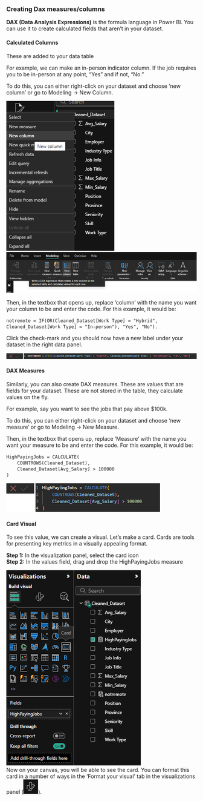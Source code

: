 ### **Creating Dax measures/columns**

**DAX (Data Analysis Expressions)** is the formula language in Power BI. You can use it to create calculated fields that aren’t in your dataset.

#### Calculated Columns  

These are added to your data table  

For example, we can make an in-person indicator column. If the job requires you to be in-person at any point, “Yes” and if not, “No.”

To do this, you can either right-click on your dataset and choose ‘new column’ or go to Modeling → New Column. 

![](section-4-images/newcolumn.png)
![](section-4-images/newcolumnv2.png) 

Then, in the textbox that opens up, replace ‘column’ with the name you want your column to be and enter the code. For this example, it would be: 

```dax
notremote = IF(OR(Cleaned_Dataset[Work Type] = "Hybrid", Cleaned_Dataset[Work Type] = "In-person"), "Yes", "No").  
```

Click the check-mark and you should now have a new label under your dataset in the right data panel.   
 
![](section-4-images/notremote.png)

#### DAX Measures 

Similarly, you can also create DAX measures. These are values that are fields for your dataset. These are not stored in the table, they calculate values on the fly.

For example, say you want to see the jobs that pay above $100k. 

To do this, you can either right-click on your dataset and choose ‘new measure’ or go to Modeling → New Measure. 

Then, in the textbox that opens up, replace ‘Measure’ with the name you want your measure to be and enter the code. For this example, it would be: 

```dax
HighPayingJobs = CALCULATE(
    COUNTROWS(Cleaned_Dataset),
    Cleaned_Dataset[Avg_Salary] > 100000
)
```

![](section-4-images/highpayingjobs.png)

#### Card Visual

To see this value, we can create a visual. Let’s make a card. Cards are tools for presenting key metrics in a visually appealing format. 

**Step 1:** In the visualization panel, select the card icon  
**Step 2:** In the values field, drag and drop the HighPayingJobs measure

![](section-4-images/dragdrophighpayingjobs.png)  
Now on your canvas, you will be able to see the card. You can format this card in a number of ways in the ‘Format your visual’ tab in the visualizations panel (![](section-4-images/visualizationspanel.png)). 